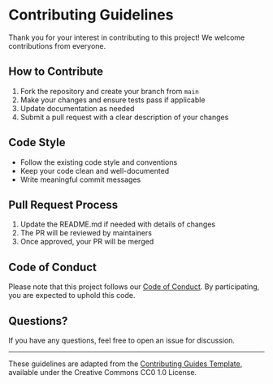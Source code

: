 # Contributing Guidelines

Thank you for your interest in contributing to this project! We welcome contributions from everyone.

## How to Contribute

1. Fork the repository and create your branch from `main`
2. Make your changes and ensure tests pass if applicable
3. Update documentation as needed
4. Submit a pull request with a clear description of your changes

## Code Style

- Follow the existing code style and conventions
- Keep your code clean and well-documented
- Write meaningful commit messages

## Pull Request Process

1. Update the README.md if needed with details of changes
2. The PR will be reviewed by maintainers
3. Once approved, your PR will be merged

## Code of Conduct

Please note that this project follows our [Code of Conduct](CODE_OF_CONDUCT.md). By participating, you are expected to uphold this code.

## Questions?

If you have any questions, feel free to open an issue for discussion.

---

These guidelines are adapted from the [Contributing Guides Template](https://github.com/nayafia/contributing-template/), available under the Creative Commons CC0 1.0 License.